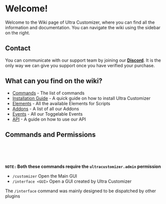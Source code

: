 # Welcome!
Welcome to the Wiki page of Ultra Customizer, where you can find all the information and documentation. You can navigate the wiki using the sidebar on the right.
<br>

## Contact
You can communicate with our support team by joining our **[Discord](https://discord.gg/3JuHDm8)**. It is the only way we can give you support once you have verified your purchase.
<br>

## What can you find on the wiki?
- [Commands](/wiki/overview) - The list of commands
- [Installation Guide](/wiki/installation) - A quick guide on how to install Ultra Customizer
- [Elements](/wiki/elements) - All the available Elements for Scripts
- [Addons](/wiki/addons) - A list of all our Addons
- [Events](/wiki/events) - All our Toggelable Events
- [API](/wiki/api) - A guide on how to use our API

## Commands and Permissions
<br>
<br>
<br>

**`NOTE:` Both these commands require the `ultracustomizer.admin` permission**
<br>

* `/customizer`
  Open the Main GUI
* `/interface <GUI>`
  Open a GUI created by Ultra Customizer
  <br>

The `/interface` command was mainly designed to be dispatched by other plugins
